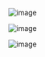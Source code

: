 ![image](https://github.com/user-attachments/assets/08e4c662-3df2-46bd-ad65-a6fe0cfa432a)

![image](https://github.com/user-attachments/assets/310eb389-2164-47c0-9dae-8d7e4457632a)

![image](https://github.com/user-attachments/assets/2a0a25bf-674d-4e07-9f84-de0f785c1227)

